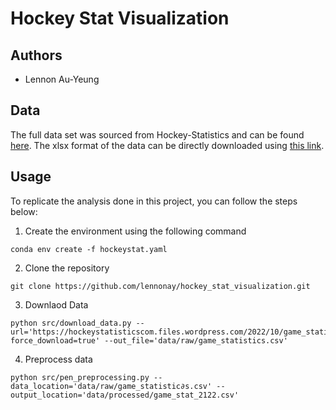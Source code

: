 # Hockey Stat Visualization

## Authors

- Lennon Au-Yeung

## Data

The full data set was sourced from Hockey-Statistics and can be found [here](https://hockey-statistics.com/ls-gaa-2/). The xlsx format of the data can be directly downloaded using [this link](https://hockeystatisticscom.files.wordpress.com/2022/10/game_statistics.xlsx?force_download=true).


## Usage
To replicate the analysis done in this project, you can follow the steps below:

1. Create the environment using the following command
```
conda env create -f hockeystat.yaml
```

2. Clone the repository
```
git clone https://github.com/lennonay/hockey_stat_visualization.git
```

3. Downlaod Data
```
python src/download_data.py --url='https://hockeystatisticscom.files.wordpress.com/2022/10/game_statistics.xlsx?force_download=true' --out_file='data/raw/game_statistics.csv'
```

4. Preprocess data
```
python src/pen_preprocessing.py --data_location='data/raw/game_statistic∂s.csv' --output_location='data/processed/game_stat_2122.csv'
```
